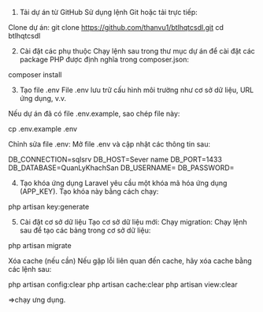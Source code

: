 1. Tải dự án từ GitHub
Sử dụng lệnh Git hoặc tải trực tiếp:

Clone dự án:
git clone https://github.com/thanvu1/btlhqtcsdl.git
cd btlhqtcsdl

2. Cài đặt các phụ thuộc
Chạy lệnh sau trong thư mục dự án để cài đặt các package PHP được định nghĩa trong composer.json:

composer install

3. Tạo file .env
File .env lưu trữ cấu hình môi trường như cơ sở dữ liệu, URL ứng dụng, v.v.

Nếu dự án đã có file .env.example, sao chép file này:

cp .env.example .env

Chỉnh sửa file .env: Mở file .env và cập nhật các thông tin sau:

DB_CONNECTION=sqlsrv
DB_HOST=Sever name
DB_PORT=1433
DB_DATABASE=QuanLyKhachSan
DB_USERNAME=
DB_PASSWORD=

4. Tạo khóa ứng dụng
Laravel yêu cầu một khóa mã hóa ứng dụng (APP_KEY). Tạo khóa này bằng cách chạy:

php artisan key:generate

5. Cài đặt cơ sở dữ liệu
Tạo cơ sở dữ liệu mới:
Chạy migration:
Chạy lệnh sau để tạo các bảng trong cơ sở dữ liệu:

php artisan migrate

Xóa cache (nếu cần)
Nếu gặp lỗi liên quan đến cache, hãy xóa cache bằng các lệnh sau:

php artisan config:clear
php artisan cache:clear
php artisan view:clear

=>chạy ưng dụng.
